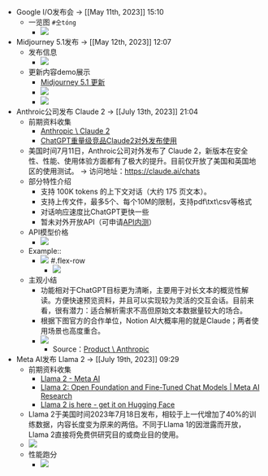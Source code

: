 - Google I/O发布会 -> [[May 11th, 2023]] 15:10
    - 一览图 `#仝tóng`
        - ![](https://firebasestorage.googleapis.com/v0/b/firescript-577a2.appspot.com/o/imgs%2Fapp%2FInsightSphere%2FysfvNlzgxq.png?alt=media&token=61de5c68-86a9-4e1c-9965-723236e1d802)
- Midjourney 5.1发布 -> [[May 12th, 2023]] 12:07
    - 发布信息
        - ![](https://firebasestorage.googleapis.com/v0/b/firescript-577a2.appspot.com/o/imgs%2Fapp%2FInsightSphere%2F6VFpSQfsr0.png?alt=media&token=6374671e-2152-4a4b-8b9d-943e8b716a39)
    - 更新内容demo展示
        - [Midjourney 5.1 更新](https://mp.weixin.qq.com/s/wxX-R6VAL3W8zEF74gVGBg)
        - ![](https://firebasestorage.googleapis.com/v0/b/firescript-577a2.appspot.com/o/imgs%2Fapp%2FInsightSphere%2FZDaDojiGev.png?alt=media&token=078ac84c-a479-413c-b6b0-ca692cc6af19)
        - ![](https://firebasestorage.googleapis.com/v0/b/firescript-577a2.appspot.com/o/imgs%2Fapp%2FInsightSphere%2FxaPdsTQXPc.png?alt=media&token=6e40a336-c872-49de-b2f1-d940009603a6)
- Anthroic公司发布 Claude 2 -> [[July 13th, 2023]] 21:04
    - 前期资料收集
        - [Anthropic \ Claude 2](https://www.anthropic.com/index/claude-2)
        - [ChatGPT重量级竞品Claude2对外发布使用](https://mp.weixin.qq.com/s/BMSkfATF4Q01dsuic9c7TA)
    - 美国时间7月11日，Anthroic公司对外发布了 Claude 2，新版本在安全性、性能、使用体验方面都有了极大的提升。目前仅开放了美国和英国地区的使用测试。 -> 访问地址：https://claude.ai/chats
    - 部分特性介绍
        - 支持 100K tokens 的上下文对话（大约 175 页文本）。
        - 支持上传文件，最多5个、每个10M的限制，支持pdf\txt\csv等格式
        - 对话响应速度比ChatGPT更快一些
        - 暂未对外开放API（可申请[API内测](https://www.anthropic.com/product)）
    - API模型价格
        - ![](https://firebasestorage.googleapis.com/v0/b/firescript-577a2.appspot.com/o/imgs%2Fapp%2FInsightSphere%2Fc7OvIX6_J2.png?alt=media&token=3128f8fe-4bc4-456e-b70e-97570697fbeb)
    - Example::
        - ![](https://firebasestorage.googleapis.com/v0/b/firescript-577a2.appspot.com/o/imgs%2Fapp%2FInsightSphere%2FZrxmIz7giF.png?alt=media&token=f61dd360-ed23-488e-ae4b-c4baf92faca9)
#.flex-row
            - ![](https://firebasestorage.googleapis.com/v0/b/firescript-577a2.appspot.com/o/imgs%2Fapp%2FInsightSphere%2FBrsDj5bObf.png?alt=media&token=1fea29eb-a75d-4e9d-b14e-9bdef711a4c5)
    - 主观小结
        - 功能相对于ChatGPT目标更为清晰，主要用于对长文本的概览性解读。方便快速预览资料，并且可以实现较为灵活的交互会话。目前来看，很有潜力：适合解析需求不高但原始文本数据量较大的场合。
        - 根据下图官方的合作单位，Notion AI大概率用的就是Claude；两者使用场景也高度重合。
        - ![](https://firebasestorage.googleapis.com/v0/b/firescript-577a2.appspot.com/o/imgs%2Fapp%2FInsightSphere%2FqAPzwTQmdQ.png?alt=media&token=d4d37820-3f32-4d72-8be7-d71ce8862b8d)
            - Source：[Product \ Anthropic](https://www.anthropic.com/product)
- Meta AI发布 Llama 2 -> [[July 19th, 2023]] 09:29
    - 前期资料收集
        - [Llama 2 - Meta AI](https://ai.meta.com/llama/)
        - [Llama 2: Open Foundation and Fine-Tuned Chat Models | Meta AI Research](https://ai.meta.com/research/publications/llama-2-open-foundation-and-fine-tuned-chat-models/)
        - [Llama 2 is here - get it on Hugging Face](https://huggingface.co/blog/llama2)
    - Llama 2于美国时间2023年7月18日发布，相较于上一代增加了40%的训练数据，内容长度变为原来的两倍。不同于Llama 1的因泄露而开放，Llama 2直接将免费供研究目的或商业目的使用。
    - ![](https://firebasestorage.googleapis.com/v0/b/firescript-577a2.appspot.com/o/imgs%2Fapp%2FInsightSphere%2FUKVGU__tYa.png?alt=media&token=dad2355d-b75c-4447-b961-80cdc8ab3ba5)
    - 性能跑分
        - ![](https://firebasestorage.googleapis.com/v0/b/firescript-577a2.appspot.com/o/imgs%2Fapp%2FInsightSphere%2FtCpA61OTBR.png?alt=media&token=1d24f0a7-42a5-4b19-9ed2-3202196aab1a)
